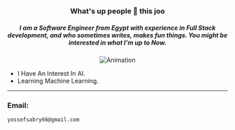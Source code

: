 <h3 align="center">What's up people 👋 this joo</h1>
<h5 align="center">
  I am a Software Engineer from Egypt with experience in Full Stack development, and who sometimes writes, makes fun things. You might be
  interested in what I'm up to Now.
</h3>
<div  align="center">

<img src="https://frogonline.com.au/wp-content/uploads/2019/08/giphy.gif"  alt="Animation">
  
</div>

- I Have An Interest In AI.
- Learning Machine Learning.

---
### Email: 
```
yossefsabry66@gmail.com
```
